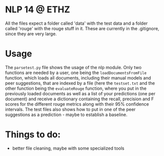 NLP 14 @ ETHZ
=============

All the files expect a folder called 'data' with the test data and a folder called 'rouge' with the rouge stuff in it.
These are currently in the .gitignore, since they are very large.

Usage
==
The ``parsetest.py`` file shows the usage of the nlp module.
Only two functions are needed by a user, one being the ``loadDocumentsFromFile`` function, which loads all documents, including their manual models and peer suggestions, that are indexed by a file (here the ``testset.txt`` and the other function being the ``evaluateRouge`` function, where you put in the previously loaded documents as well as a list of your predictions (one per document) and receive a dictionary containing the recall, precision and F scores for the different rouge metrics along with their 95% confidence intervals. The test files also shows how to put in one of the peer suggestions as a prediction - maybe to establish a baseline.

Things to do:
==
* better file cleaning, maybe with some specialized tools
